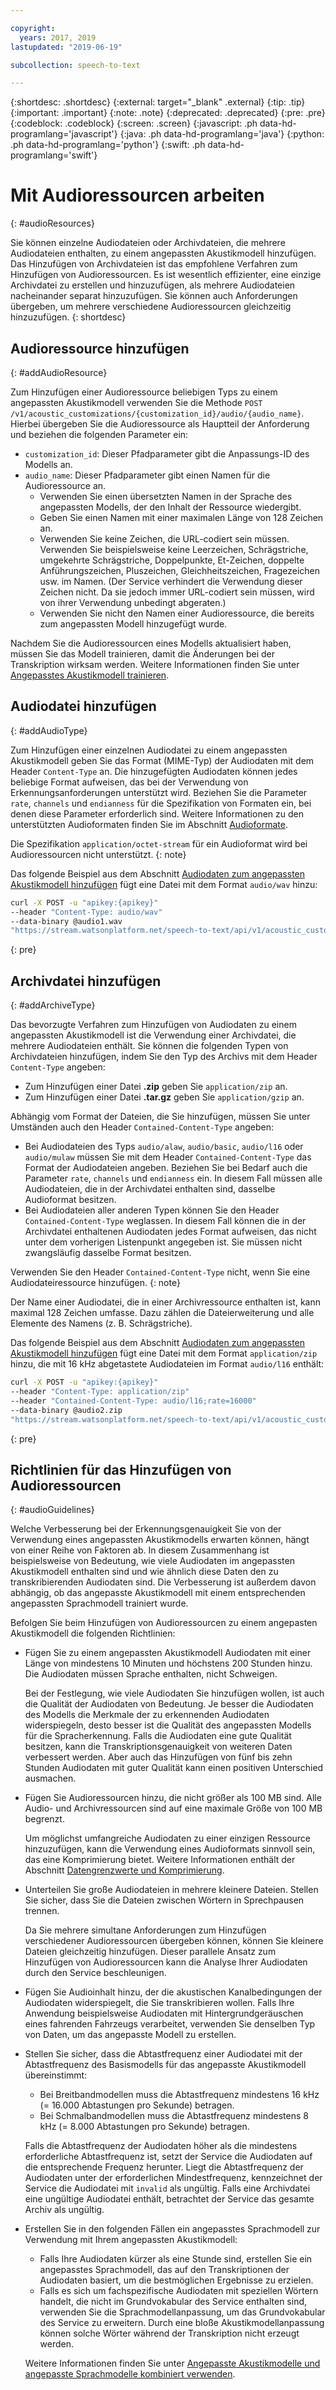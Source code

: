 ```yaml
---

copyright:
  years: 2017, 2019
lastupdated: "2019-06-19"

subcollection: speech-to-text

---
```


{:shortdesc: .shortdesc}
{:external: target="_blank" .external}
{:tip: .tip}
{:important: .important}
{:note: .note}
{:deprecated: .deprecated}
{:pre: .pre}
{:codeblock: .codeblock}
{:screen: .screen}
{:javascript: .ph data-hd-programlang='javascript'}
{:java: .ph data-hd-programlang='java'}
{:python: .ph data-hd-programlang='python'}
{:swift: .ph data-hd-programlang='swift'}

# Mit Audioressourcen arbeiten
{: #audioResources}

Sie können einzelne Audiodateien oder Archivdateien, die mehrere Audiodateien enthalten, zu einem angepassten Akustikmodell hinzufügen. Das Hinzufügen von Archivdateien ist das empfohlene Verfahren zum Hinzufügen von Audioressourcen. Es ist wesentlich effizienter, eine einzige Archivdatei zu erstellen und hinzuzufügen, als mehrere Audiodateien nacheinander separat hinzuzufügen. Sie können auch Anforderungen übergeben, um mehrere verschiedene Audioressourcen gleichzeitig hinzuzufügen.
{: shortdesc}

## Audioressource hinzufügen
{: #addAudioResource}

Zum Hinzufügen einer Audioressource beliebigen Typs zu einem angepassten Akustikmodell verwenden Sie die Methode `POST /v1/acoustic_customizations/{customization_id}/audio/{audio_name}`. Hierbei übergeben Sie die Audioressource als Hauptteil der Anforderung und beziehen die folgenden Parameter ein:

-   `customization_id`: Dieser Pfadparameter gibt die Anpassungs-ID des Modells an.
-   `audio_name`: Dieser Pfadparameter gibt einen Namen für die Audioressource an.
    -   Verwenden Sie einen übersetzten Namen in der Sprache des angepassten Modells, der den Inhalt der Ressource wiedergibt.
    -   Geben Sie einen Namen mit einer maximalen Länge von 128 Zeichen an.
    -   Verwenden Sie keine Zeichen, die URL-codiert sein müssen. Verwenden Sie beispielsweise keine Leerzeichen, Schrägstriche, umgekehrte Schrägstriche, Doppelpunkte, Et-Zeichen, doppelte Anführungszeichen, Pluszeichen, Gleichheitszeichen, Fragezeichen usw. im Namen. (Der Service verhindert die Verwendung dieser Zeichen nicht. Da sie jedoch immer URL-codiert sein müssen, wird von ihrer Verwendung unbedingt abgeraten.)
    -   Verwenden Sie nicht den Namen einer Audioressource, die bereits zum angepassten Modell hinzugefügt wurde.

Nachdem Sie die Audioressourcen eines Modells aktualisiert haben, müssen Sie das Modell trainieren, damit die Änderungen bei der Transkription wirksam werden. Weitere Informationen finden Sie unter [Angepasstes Akustikmodell trainieren](/docs/services/speech-to-text?topic=speech-to-text-acoustic#trainModel-acoustic).

## Audiodatei hinzufügen
{: #addAudioType}

Zum Hinzufügen einer einzelnen Audiodatei zu einem angepassten Akustikmodell geben Sie das Format (MIME-Typ) der Audiodaten mit dem Header `Content-Type` an. Die hinzugefügten Audiodaten können jedes beliebige Format aufweisen, das bei der Verwendung von Erkennungsanforderungen unterstützt wird. Beziehen Sie die Parameter `rate`, `channels` und `endianness` für die Spezifikation von Formaten ein, bei denen diese Parameter erforderlich sind. Weitere Informationen zu den unterstützten Audioformaten finden Sie im Abschnitt [Audioformate](/docs/services/speech-to-text?topic=speech-to-text-audio-formats).

Die Spezifikation `application/octet-stream` für ein Audioformat wird bei Audioressourcen nicht unterstützt.
{: note}

Das folgende Beispiel aus dem Abschnitt [Audiodaten zum angepassten Akustikmodell hinzufügen](/docs/services/speech-to-text?topic=speech-to-text-acoustic#addAudio) fügt eine Datei mit dem Format `audio/wav` hinzu:

```bash
curl -X POST -u "apikey:{apikey}"
--header "Content-Type: audio/wav"
--data-binary @audio1.wav
"https://stream.watsonplatform.net/speech-to-text/api/v1/acoustic_customizations/{customization_id}/audio/audio1"
```
{: pre}

## Archivdatei hinzufügen
{: #addArchiveType}

Das bevorzugte Verfahren zum Hinzufügen von Audiodaten zu einem angepassten Akustikmodell ist die Verwendung einer Archivdatei, die mehrere Audiodateien enthält. Sie können die folgenden Typen von Archivdateien hinzufügen, indem Sie den Typ des Archivs mit dem Header `Content-Type` angeben:

-   Zum Hinzufügen einer Datei **.zip** geben Sie `application/zip` an.
-   Zum Hinzufügen einer Datei **.tar.gz** geben Sie `application/gzip` an.

Abhängig vom Format der Dateien, die Sie hinzufügen, müssen Sie unter Umständen auch den Header `Contained-Content-Type` angeben:

-   Bei Audiodateien des Typs `audio/alaw`, `audio/basic`, `audio/l16` oder `audio/mulaw` müssen Sie mit dem Header `Contained-Content-Type` das Format der Audiodateien angeben. Beziehen Sie bei Bedarf auch die Parameter `rate`, `channels` und `endianness` ein. In diesem Fall müssen alle Audiodateien, die in der Archivdatei enthalten sind, dasselbe Audioformat besitzen.
-   Bei Audiodateien aller anderen Typen können Sie den Header `Contained-Content-Type` weglassen. In diesem Fall können die in der Archivdatei enthaltenen Audiodaten jedes Format aufweisen, das nicht unter dem vorherigen Listenpunkt angegeben ist. Sie müssen nicht zwangsläufig dasselbe Format besitzen.

Verwenden Sie den Header `Contained-Content-Type` nicht, wenn Sie eine Audiodateiressource hinzufügen.
{: note}

Der Name einer Audiodatei, die in einer Archivressource enthalten ist, kann maximal 128 Zeichen umfasse. Dazu zählen die Dateierweiterung und alle Elemente des Namens (z. B. Schrägstriche).

Das folgende Beispiel aus dem Abschnitt [Audiodaten zum angepassten Akustikmodell hinzufügen](/docs/services/speech-to-text?topic=speech-to-text-acoustic#addAudio) fügt eine Datei mit dem Format `application/zip` hinzu, die mit 16 kHz abgetastete Audiodateien im Format `audio/l16` enthält:

```bash
curl -X POST -u "apikey:{apikey}"
--header "Content-Type: application/zip"
--header "Contained-Content-Type: audio/l16;rate=16000"
--data-binary @audio2.zip
"https://stream.watsonplatform.net/speech-to-text/api/v1/acoustic_customizations/{customization_id}/audio/audio2"
```
{: pre}

## Richtlinien für das Hinzufügen von Audioressourcen
{: #audioGuidelines}

Welche Verbesserung bei der Erkennungsgenauigkeit Sie von der Verwendung eines angepassten Akustikmodells erwarten können, hängt von einer Reihe von Faktoren ab. In diesem Zusammenhang ist beispielsweise von Bedeutung, wie viele Audiodaten im angepassten Akustikmodell enthalten sind und wie ähnlich diese Daten den zu transkribierenden Audiodaten sind. Die Verbesserung ist außerdem davon abhängig, ob das angepasste Akustikmodell mit einem entsprechenden angepassten Sprachmodell trainiert wurde.

Befolgen Sie beim Hinzufügen von Audioressourcen zu einem angepasten Akustikmodell die folgenden Richtlinien:

-   Fügen Sie zu einem angepassten Akustikmodell Audiodaten mit einer Länge von mindestens 10 Minuten und höchstens 200 Stunden hinzu. Die Audiodaten müssen Sprache enthalten, nicht Schweigen.

    Bei der Festlegung, wie viele Audiodaten Sie hinzufügen wollen, ist auch die Qualität der Audiodaten von Bedeutung. Je besser die Audiodaten des Modells die Merkmale der zu erkennenden Audiodaten widerspiegeln, desto besser ist die Qualität des angepassten Modells für die Spracherkennung. Falls die Audiodaten eine gute Qualität besitzen, kann die Transkriptionsgenauigkeit von weiteren Daten verbessert werden. Aber auch das Hinzufügen von fünf bis zehn Stunden Audiodaten mit guter Qualität kann einen positiven Unterschied ausmachen.
-   Fügen Sie Audioressourcen hinzu, die nicht größer als 100 MB sind. Alle Audio- und Archivressourcen sind auf eine maximale Größe von 100 MB begrenzt.

    Um möglichst umfangreiche Audiodaten zu einer einzigen Ressource hinzuzufügen, kann die Verwendung eines Audioformats sinnvoll sein, das eine Komprimierung bietet. Weitere Informationen enthält der Abschnitt [Datengrenzwerte und Komprimierung](/docs/services/speech-to-text?topic=speech-to-text-audio-formats#limits).
-   Unterteilen Sie große Audiodateien in mehrere kleinere Dateien. Stellen Sie sicher, dass Sie die Dateien zwischen Wörtern in Sprechpausen trennen.

    Da Sie mehrere simultane Anforderungen zum Hinzufügen verschiedener Audioressourcen übergeben können, können Sie kleinere Dateien gleichzeitig hinzufügen. Dieser parallele Ansatz zum Hinzufügen von Audioressourcen kann die Analyse Ihrer Audiodaten durch den Service beschleunigen.
-   Fügen Sie Audioinhalt hinzu, der die akustischen Kanalbedingungen der Audiodaten widerspiegelt, die Sie transkribieren wollen. Falls Ihre Anwendung beispielsweise Audiodaten mit Hintergrundgeräuschen eines fahrenden Fahrzeugs verarbeitet, verwenden Sie denselben Typ von Daten, um das angepasste Modell zu erstellen.
-   Stellen Sie sicher, dass die Abtastfrequenz einer Audiodatei mit der Abtastfrequenz des Basismodells für das angepasste Akustikmodell übereinstimmt:
    -   Bei Breitbandmodellen muss die Abtastfrequenz mindestens 16 kHz (= 16.000 Abtastungen pro Sekunde) betragen.
    -   Bei Schmalbandmodellen muss die Abtastfrequenz mindestens 8 kHz (= 8.000 Abtastungen pro Sekunde) betragen.

    Falls die Abtastfrequenz der Audiodaten höher als die mindestens erforderliche Abtastfrequenz ist, setzt der Service die Audiodaten auf die entsprechende Frequenz herunter. Liegt die Abtastfrequenz der Audiodaten unter der erforderlichen Mindestfrequenz, kennzeichnet der Service die Audiodatei mit `invalid` als ungültig. Falls eine Archivdatei eine ungültige Audiodatei enthält, betrachtet der Service das gesamte Archiv als ungültig.
-   Erstellen Sie in den folgenden Fällen ein angepasstes Sprachmodell zur Verwendung mit Ihrem angepassten Akustikmodell:
    -   Falls Ihre Audiodaten kürzer als eine Stunde sind, erstellen Sie ein angepasstes Sprachmodell, das auf den Transkriptionen der Audiodaten basiert, um die bestmöglichen Ergebnisse zu erzielen.
    -   Falls es sich um fachspezifische Audiodaten mit speziellen Wörtern handelt, die nicht im Grundvokabular des Service enthalten sind, verwenden Sie die Sprachmodellanpassung, um das Grundvokabular des Service zu erweitern. Durch eine bloße Akustikmodellanpassung können solche Wörter während der Transkription nicht erzeugt werden.

    Weitere Informationen finden Sie unter [Angepasste Akustikmodelle und angepasste Sprachmodelle kombiniert verwenden](/docs/services/speech-to-text?topic=speech-to-text-useBoth).
